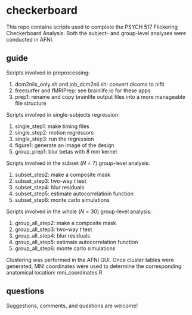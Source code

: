 # checkerboard

This repo contains scripts used to complete the PSYCH 517 Flickering Checkerboard Analysis. Both the subject- and group-level analyses were conducted in AFNI.

## guide

Scripts involved in preprocessing:
1. dcm2niix_only.sh and job_dcm2nii.sh: convert dicoms to nifti
2. freesurfer and fMRIPrep: see brainlife.io for these apps
3. prep1: rename and copy brainlife output files into a more manageable file structure

Scripts involved in single-subjects regression:
1. single_step1: make timing files
2. single_step2: motion regressors
3. single_step3: run the regression
4. figure1: generate an image of the design
5. group_prep1: blur betas with 8 mm kernel

Scripts involved in the subset (*N* = 7) group-level analysis:
1. subset_step2: make a composite mask 
2. subset_step3: two-way *t* test
3. subset_step4: blur residuals 
4. subset_step5: estimate autocorrelatioin function
5. subset_step6: monte carlo simulations

Scripts involved in the whole (*N* = 30) group-level analysis:
1. group_all_step2: make a composite mask 
2. group_all_step3: two-way *t* test
3. group_all_step4: blur residuals 
4. group_all_step5: estimate autocorrelation function
5. group_all_step6: monte carlo simulations

Clustering was performed in the AFNI GUI. Once cluster tables were generated, MNI coordinates were used to determine the corresponding anatomical location:
mni_coordinates.R

## questions

Suggestions, comments, and questions are welcome!


